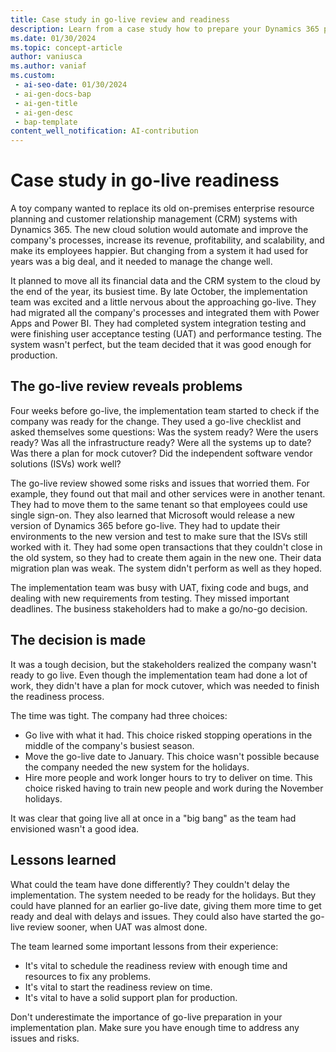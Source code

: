 ```yaml
---
title: Case study in go-live review and readiness
description: Learn from a case study how to prepare your Dynamics 365 project for a smooth go-live, including outlines on the decision made and lessons learned.
ms.date: 01/30/2024
ms.topic: concept-article
author: vaniusca
ms.author: vaniaf
ms.custom:
 - ai-seo-date: 01/30/2024
 - ai-gen-docs-bap
 - ai-gen-title
 - ai-gen-desc
 - bap-template
content_well_notification: AI-contribution
---
```


# Case study in go-live readiness

A toy company wanted to replace its old on-premises enterprise resource planning and customer relationship management (CRM) systems with Dynamics 365. The new cloud solution would automate and improve the company's processes, increase its revenue, profitability, and scalability, and make its employees happier. But changing from a system it had used for years was a big deal, and it needed to manage the change well.

It planned to move all its financial data and the CRM system to the cloud by the end of the year, its busiest time. By late October, the implementation team was excited and a little nervous about the approaching go-live. They had migrated all the company's processes and integrated them with Power Apps and Power BI. They had completed system integration testing and were finishing user acceptance testing (UAT) and performance testing. The system wasn't perfect, but the team decided that it was good enough for production.

## The go-live review reveals problems

Four weeks before go-live, the implementation team started to check if the company was ready for the change. They used a go-live checklist and asked themselves some questions: Was the system ready? Were the users ready? Was all the infrastructure ready? Were all the systems up to date? Was there a plan for mock cutover? Did the independent software vendor solutions (ISVs) work well?

The go-live review showed some risks and issues that worried them. For example, they found out that mail and other services were in another tenant. They had to move them to the same tenant so that employees could use single sign-on. They also learned that Microsoft would release a new version of Dynamics 365 before go-live. They had to update their environments to the new version and test to make sure that the ISVs still worked with it. They had some open transactions that they couldn't close in the old system, so they had to create them again in the new one. Their data migration plan was weak. The system didn't perform as well as they hoped.

The implementation team was busy with UAT, fixing code and bugs, and dealing with new requirements from testing. They missed important deadlines. The business stakeholders had to make a go/no-go decision.

## The decision is made

It was a tough decision, but the stakeholders realized the company wasn't ready to go live. Even though the implementation team had done a lot of work, they didn't have a plan for mock cutover, which was needed to finish the readiness process.

The time was tight. The company had three choices:

- Go live with what it had. This choice risked stopping operations in the middle of the company's busiest season.
- Move the go-live date to January. This choice wasn't possible because the company needed the new system for the holidays.
- Hire more people and work longer hours to try to deliver on time. This choice risked having to train new people and work during the November holidays.

It was clear that going live all at once in a "big bang" as the team had envisioned wasn't a good idea.

## Lessons learned

What could the team have done differently? They couldn't delay the implementation. The system needed to be ready for the holidays. But they could have planned for an earlier go-live date, giving them more time to get ready and deal with delays and issues. They could also have started the go-live review sooner, when UAT was almost done.

The team learned some important lessons from their experience:

- It's vital to schedule the readiness review with enough time and resources to fix any problems.
- It's vital to start the readiness review on time.
- It's vital to have a solid support plan for production.

Don't underestimate the importance of go-live preparation in your implementation plan. Make sure you have enough time to address any issues and risks.
